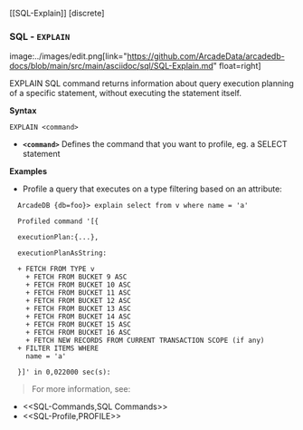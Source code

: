 [[SQL-Explain]]
[discrete]
### SQL - `EXPLAIN` 
image:../images/edit.png[link="https://github.com/ArcadeData/arcadedb-docs/blob/main/src/main/asciidoc/sql/SQL-Explain.md" float=right]

EXPLAIN SQL command returns information about query execution planning of a specific statement, without executing the statement itself.

**Syntax**

```
EXPLAIN <command>
```

- **`<command>`** Defines the command that you want to profile, eg. a SELECT statement

**Examples**


- Profile a query that executes on a type filtering based on an attribute:

```
  ArcadeDB {db=foo}> explain select from v where name = 'a'

  Profiled command '[{

  executionPlan:{...},

  executionPlanAsString:

  + FETCH FROM TYPE v
    + FETCH FROM BUCKET 9 ASC
    + FETCH FROM BUCKET 10 ASC
    + FETCH FROM BUCKET 11 ASC
    + FETCH FROM BUCKET 12 ASC
    + FETCH FROM BUCKET 13 ASC
    + FETCH FROM BUCKET 14 ASC
    + FETCH FROM BUCKET 15 ASC
    + FETCH FROM BUCKET 16 ASC
    + FETCH NEW RECORDS FROM CURRENT TRANSACTION SCOPE (if any)
  + FILTER ITEMS WHERE 
    name = 'a'
  
  }]' in 0,022000 sec(s):

```

>For more information, see:

- <<SQL-Commands,SQL Commands>>
- <<SQL-Profile,PROFILE>>


